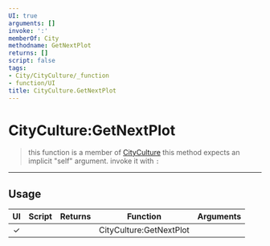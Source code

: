 ```yaml
---
UI: true
arguments: []
invoke: ':'
memberOf: City
methodname: GetNextPlot
returns: []
script: false
tags:
- City/CityCulture/_function
- function/UI
title: CityCulture.GetNextPlot
---
```

# CityCulture:GetNextPlot
> this function is a member of [CityCulture](civ-6/lua/CityCulture.md)
> this method expects an implicit "self" argument. invoke it with `:`
-----
## Usage
|  UI | Script | Returns | Function | Arguments |
|:---:|:------:|-------:|:--------:|:---------|
|✓| ||CityCulture:GetNextPlot||
